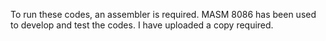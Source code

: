 To run these codes, an assembler is required.
MASM 8086 has been used to develop and test the codes.
I have uploaded a copy required.
